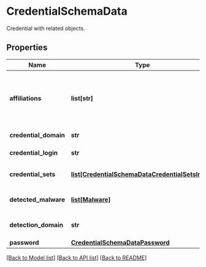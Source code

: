 # CredentialSchemaData

Credential with related objects.

## Properties
Name | Type | Description | Notes
------------ | ------------- | ------------- | -------------
**affiliations** | **list[str]** | Affiliation of the credential. Allowed values: &#x60;my_employees&#x60;, &#x60;vip_emails&#x60;, &#x60;my_customers&#x60;, &#x60;third_parties&#x60;. | [optional] 
**credential_domain** | **str** | Domain of the credential. | [optional] 
**credential_login** | **str** | Login of the credential. | [optional] 
**credential_sets** | [**list[CredentialSchemaDataCredentialSetsInner]**](CredentialSchemaDataCredentialSetsInner.md) | Credential sets associated with the credential. | [optional] 
**detected_malware** | [**list[Malware]**](Malware.md) | Array of malware family objects. | [optional] 
**detection_domain** | **str** | Detection domain of the credential. | [optional] 
**password** | [**CredentialSchemaDataPassword**](CredentialSchemaDataPassword.md) |  | [optional] 

[[Back to Model list]](../README.md#documentation-for-models) [[Back to API list]](../README.md#documentation-for-api-endpoints) [[Back to README]](../README.md)


